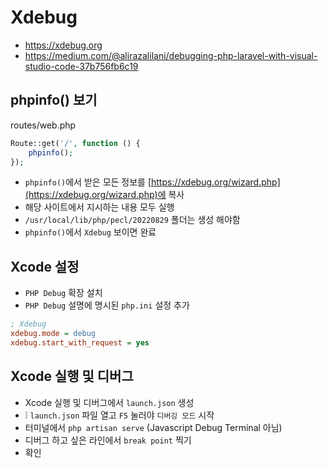 # Xdebug
* https://xdebug.org
* https://medium.com/@alirazalilani/debugging-php-laravel-with-visual-studio-code-37b756fb6c19

## phpinfo() 보기
routes/web.php
```php
Route::get('/', function () {
    phpinfo();
});
```

* `phpinfo()`에서 받은 모든 정보를 [https://xdebug.org/wizard.php](https://xdebug.org/wizard.php)에 복사
* 해당 사이트에서 지시하는 내용 모두 실행
* `/usr/local/lib/php/pecl/20220829` 폴더는 생성 해야함
* `phpinfo()`에서 `Xdebug` 보이면 완료

## Xcode 설정
* `PHP Debug` 확장 설치
* `PHP Debug` 설명에 명시된 `php.ini` 설정 추가
```ini
; Xdebug
xdebug.mode = debug
xdebug.start_with_request = yes
```

## Xcode 실행 및 디버그
* Xcode 실행 및 디버그에서 `launch.json` 생성
* ❕ `launch.json` 파일 열고 `F5` 눌러야 `디버깅 모드` 시작
* 터미널에서 `php artisan serve` (Javascript Debug Terminal 아님)
* 디버그 하고 싶은 라인에서 `break point` 찍기
* 확인
